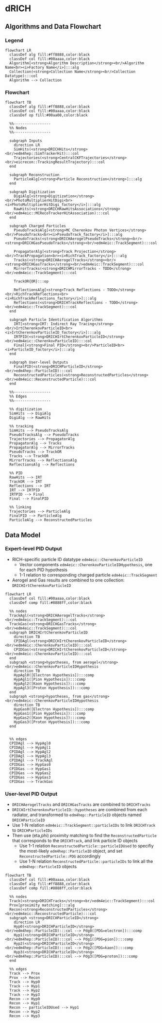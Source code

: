 # dRICH

## Algorithms and Data Flowchart
### Legend
```mermaid
flowchart LR
  classDef alg fill:#ff8888,color:black
  classDef col fill:#00aaaa,color:black
  Algorithm[<strong>Algorithm Description</strong><br/>Algorithm Name<br><i>Factory Name</i>]:::alg
  Collection(<strong>Collection Name</strong><br/>Collection Datatype):::col
  Algorithm --> Collection
```

### Flowchart
```mermaid
flowchart TB
  classDef alg fill:#ff8888,color:black
  classDef col fill:#00aaaa,color:black
  classDef op fill:#00aa00,color:black

  %%-----------------
  %% Nodes
  %%-----------------

  subgraph Inputs
    direction LR
    SimHits(<strong>DRICHHits</strong><br/>edm4hep::SimTrackerHit):::col
    Trajectories(<strong>CentralCKFTrajectories</strong><br/>eicrecon::TrackingResultTrajectory):::col
  end

  subgraph Reconstruction
    ParticleAlg[<strong>Particle Reconstruction</strong>]:::alg
  end

  subgraph Digitization
    DigiAlg[<strong>Digitization</strong><br/>PhotoMultiplierHitDigi<br><i>PhotoMultiplierHitDigi_factory</i>]:::alg
    RawHits(<strong>DRICHRawHitsAssociations</strong><br/>edm4eic::MCRecoTrackerHitAssociation):::col
  end

  subgraph Charged Particles
    PseudoTracksAlg[<strong>MC Cherenkov Photon Vertices</strong><br/>PseudoTracks<br><i>PseudoTrack_factory</i>]:::alg
    PseudoTracks(<strong>DRICHAerogelPseudoTracks</strong><br/><strong>DRICHGasPseudoTracks</strong><br/>edm4eic::TrackSegment):::col

    PropagatorAlg[<strong>Track Projection</strong><br/>TrackPropagation<br><i>RichTrack_factory</i>]:::alg
    Tracks(<strong>DRICHAerogelTracks</strong><br/><strong>DRICHGasTracks</strong><br/>edm4eic::TrackSegment):::col
    MirrorTracks(<strong>DRICHMirrorTracks - TODO</strong><br/>edm4eic::TrackSegment):::col

    TrackOR{OR}:::op

    ReflectionsAlg[<strong>Track Reflections - TODO</strong><br/>RichTrackReflections<br><i>RichTrackReflections_factory</i>]:::alg
    Reflections(<strong>DRICHTrackReflections - TODO</strong><br/>edm4eic::TrackSegment):::col
  end

  subgraph Particle Identification Algorithms
    IRT[<strong>IRT: Indirect Ray Tracing</strong><br/>IrtCherenkovParticleID<br><i>IrtCherenkovParticleID_factory</i>]:::alg
    IRTPID(<strong>DRICHIrtCherenkovParticleID</strong><br/>edm4eic::CherenkovParticleID):::col
    Final[<strong>Final PID</strong><br/>ParticleID<br><i>ParticleID_factory</i>]:::alg
  end

  subgraph User-level Outputs
    FinalPID(<strong>DRICHParticleID</strong><br/>edm4hep::ParticleID):::col
    ReconstructedParticles(<strong>ReconstructedParticles</strong><br/>edm4eic::ReconstructedParticle):::col
  end

  %%-----------------
  %% Edges
  %%-----------------

  %% digitization
  SimHits --> DigiAlg
  DigiAlg --> RawHits

  %% tracking
  SimHits --> PseudoTracksAlg
  PseudoTracksAlg --> PseudoTracks
  Trajectories --> PropagatorAlg
  PropagatorAlg --> Tracks
  PropagatorAlg --> MirrorTracks
  PseudoTracks --> TrackOR
  Tracks --> TrackOR
  MirrorTracks --> ReflectionsAlg
  ReflectionsAlg --> Reflections

  %% PID
  RawHits --> IRT
  TrackOR --> IRT
  Reflections --> IRT
  IRT --> IRTPID
  IRTPID --> Final
  Final --> FinalPID

  %% linking
  Trajectories --> ParticleAlg
  FinalPID --> ParticleAlg
  ParticleAlg --> ReconstructedParticles
```

## Data Model

### Expert-level PID Output
- RICH-specific particle ID datatype `edm4eic::CherenkovParticleID`
  - Vector components `edm4eic::CherenkovParticleIDHypothesis`, one for each PID hypothesis
  - 1-1 relation to corresponding charged particle `edm4eic::TrackSegment`
- Aerogel and Gas results are combined to one collection: `DRICHIrtCherenkovParticleID`
```mermaid
flowchart LR
  classDef col fill:#00aaaa,color:black
  classDef comp fill:#8888ff,color:black

  %% nodes
  TrackAgl(<strong>DRICHAerogelTracks</strong><br/>edm4eic::TrackSegment):::col
  TrackGas(<strong>DRICHGasTracks</strong><br/>edm4eic::TrackSegment):::col
  subgraph DRICHIrtCherenkovParticleID
    direction TB
    CPIDAgl(<strong>DRICHIrtCherenkovParticleID</strong><br/>edm4eic::CherenkovParticleID):::col
    CPIDGas(<strong>DRICHIrtCherenkovParticleID</strong><br/>edm4eic::CherenkovParticleID):::col
  end
  subgraph <strong>hypotheses, from aerogel</strong><br/>edm4eic::CherenkovParticleIDHypothesis
    direction TB
    HypAgl0([Electron Hypothesis]):::comp
    HypAgl1([Pion Hypothesis]):::comp
    HypAgl2([Kaon Hypothesis]):::comp
    HypAgl3([Proton Hypothesis]):::comp
  end
  subgraph <strong>hypotheses, from gas</strong><br/>edm4eic::CherenkovParticleIDHypothesis
    direction TB
    HypGas0([Electron Hypothesis]):::comp
    HypGas1([Pion Hypothesis]):::comp
    HypGas2([Kaon Hypothesis]):::comp
    HypGas3([Proton Hypothesis]):::comp
  end


  %% edges
  CPIDAgl --> HypAgl0
  CPIDAgl --> HypAgl1
  CPIDAgl --> HypAgl2
  CPIDAgl --> HypAgl3
  CPIDAgl --> TrackAgl
  CPIDGas --> HypGas0
  CPIDGas --> HypGas1
  CPIDGas --> HypGas2
  CPIDGas --> HypGas3
  CPIDGas --> TrackGas
```

### User-level PID Output
- `DRICHAerogelTracks` and `DRICHGasTracks` are combined to `DRICHTracks`
- `DRICHIrtCherenkovParticleID::hypotheses` are combined from each radiator, and transformed to `edm4hep::ParticleID`
  objects named `DRICHParticleID`
- Use 1-N relation `edm4eic::TrackSegment::particleIDs` to link `DRICHTrack` to `DRICHParticleIDs`
- Then use (eta,phi) proximity matching to find the `ReconstructedParticle` that corresponds to the `DRICHTrack`, and
  link particle ID objects
  - Use 1-1 relation `ReconstructedParticle::particleIDUsed` to specifiy the most-likely `edm4hep::ParticleID` object, and
    set `ReconstructedParticle::PDG` accordingly
  - Use 1-N relation `ReconstructedParticle::particleIDs` to link all the `edm4hep::ParticleID` objects
```mermaid
flowchart TB
  classDef col fill:#00aaaa,color:black
  classDef alg fill:#ff8888,color:black
  classDef comp fill:#8888ff,color:black

  %% nodes
  Track(<strong>DRICHTracks</strong><br/>edm4eic::TrackSegment):::col
  Prox[proximity matching]:::alg
  Recon(<strong>ReconstructedParticles</strong><br/>edm4eic::ReconstructedParticle):::col
  subgraph <strong>DRICHParticleID</strong>
    direction LR
    Hyp0(<strong>DRICHParticleID</strong><br/>edm4hep::ParticleID):::col --> Pdg0([PDG=electron]):::comp
    Hyp1(<strong>DRICHParticleID</strong><br/>edm4hep::ParticleID):::col --> Pdg1([PDG=pion]):::comp
    Hyp2(<strong>DRICHParticleID</strong><br/>edm4hep::ParticleID):::col --> Pdg2([PDG=kaon]):::comp
    Hyp3(<strong>DRICHParticleID</strong><br/>edm4hep::ParticleID):::col --> Pdg3([PDG=proton]):::comp
  end

  %% edges
  Track --> Prox
  Prox --> Recon
  Track --> Hyp0
  Track --> Hyp1
  Track --> Hyp2
  Track --> Hyp3
  Recon --> Hyp0
  Recon --> Hyp1
  Recon -- particleIDUsed --> Hyp1
  Recon --> Hyp2
  Recon --> Hyp3
  ```

